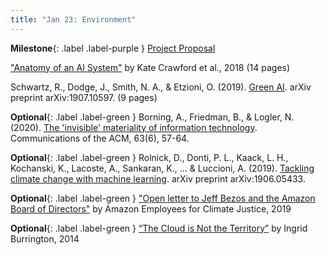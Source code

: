 ```yaml
---
title: "Jan 23: Environment"
---
```


**Milestone**{: .label .label-purple } [Project Proposal](https://canvas.uw.edu/courses/1696045/assignments/8798318)

["Anatomy of an AI System"](http://www.anatomyof.ai/) by Kate Crawford et al., 2018 (14 pages)

Schwartz, R., Dodge, J., Smith, N. A., & Etzioni, O. (2019). [Green AI](https://drive.google.com/file/d/1miKTKgbpFDDvU6GtfKNV5Gf3sZHofwt7/view?usp=sharing). arXiv preprint arXiv:1907.10597. (9 pages)

**Optional**{: .label .label-green } Borning, A., Friedman, B., & Logler, N. (2020). [The 'invisible' materiality of information technology](https://cacm.acm.org/magazines/2020/6/245160-the-invisible-materiality-of-information-technology/fulltext). Communications of the ACM, 63(6), 57-64.

**Optional**{: .label .label-green } Rolnick, D., Donti, P. L., Kaack, L. H., Kochanski, K., Lacoste, A., Sankaran, K., ... & Luccioni, A. (2019). [Tackling climate change with machine learning](https://drive.google.com/file/d/1oLLGskAfWq3RaFOKkvpOloSp9rOyb3r4/view?usp=sharing). arXiv preprint arXiv:1906.05433.

**Optional**{: .label .label-green } ["Open letter to Jeff Bezos and the Amazon Board of Directors"](https://medium.com/@amazonemployeesclimatejustice/public-letter-to-jeff-bezos-and-the-amazon-board-of-directors-82a8405f5e38) by Amazon Employees for Climate Justice, 2019

**Optional**{: .label .label-green } [“The Cloud is Not the Territory”](https://creativetimereports.org/2014/05/20/ingrid-burrington-the-cloud-is-not-the-territory-wnv/) by Ingrid Burrington, 2014

